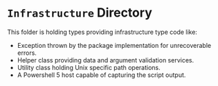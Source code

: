 ﻿# `Infrastructure` Directory
This folder is holding types providing infrastructure type code like:
- Exception thrown by the package implementation for unrecoverable errors.
- Helper class providing data and argument validation services. 
- Utility class holding Unix specific path operations.
- A Powershell 5 host capable of capturing the script output.
